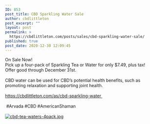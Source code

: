 ```yaml
---
ID: 853
post_title: CBD Sparkling Water Sale
author: cbdlittleton
post_excerpt: ""
layout: post
permalink: >
  https://cbdlittleton.com/posts/sales/cbd-sparkling-water-sale/
published: true
post_date: 2020-12-30 12:09:45
---
```

<html><head></head><body>
On Sale Now!<br />Pick up a four-pack of Sparkling Tea or Water for only $7.49, plus tax!<br />Offer good through December 31st.<br /><br />CBD water can be used for CBD’s potential health benefits, such as promoting relaxation and supporting joint health.<br /><br /><a href="https://cbdlittleton.com/as/cbd-sparkling-water%20">https://cbdlittleton.com/as/cbd-sparkling-water </a><br /><br /> #Arvada #CBD #AmericanShaman<span> </span>
</body>
</html><br/><br/><a href="https://cbdlittleton.com/wp-content/uploads/2020/12/1609188494118.jpg"  title="cbd-tea-waters-4pack.jpg" ><img src="https://cbdlittleton.com/wp-content/uploads/2020/12/1609188494118.jpg" alt="cbd-tea-waters-4pack.jpg" title="cbd-tea-waters-4pack.jpg" /></a>